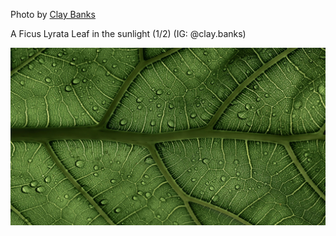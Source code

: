 Photo by [Clay Banks](https://unsplash.com/@claybanks)

A Ficus Lyrata Leaf in the sunlight (1/2) (IG: @clay.banks)

[![mYBMP8pW4uQ](./mYBMP8pW4uQ.webp)](https://unsplash.com/photos/a-close-up-of-a-green-leaf-with-drops-of-water-on-it-mYBMP8pW4uQ)